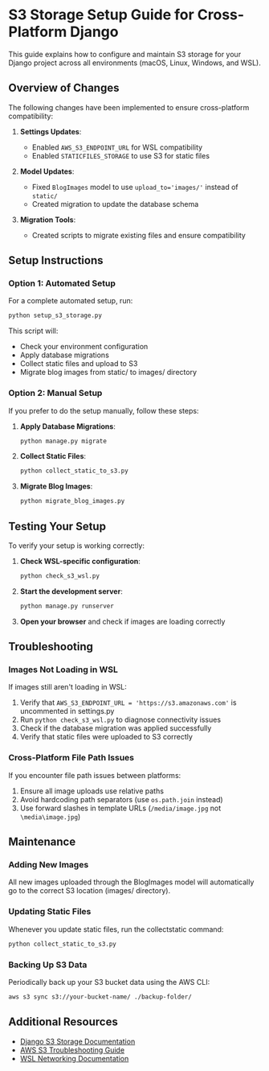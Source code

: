 # S3 Storage Setup Guide for Cross-Platform Django

This guide explains how to configure and maintain S3 storage for your Django project across all environments (macOS, Linux, Windows, and WSL).

## Overview of Changes

The following changes have been implemented to ensure cross-platform compatibility:

1. **Settings Updates**:
   - Enabled `AWS_S3_ENDPOINT_URL` for WSL compatibility
   - Enabled `STATICFILES_STORAGE` to use S3 for static files

2. **Model Updates**:
   - Fixed `BlogImages` model to use `upload_to='images/'` instead of `static/`
   - Created migration to update the database schema

3. **Migration Tools**:
   - Created scripts to migrate existing files and ensure compatibility

## Setup Instructions

### Option 1: Automated Setup

For a complete automated setup, run:

```bash
python setup_s3_storage.py
```

This script will:
- Check your environment configuration
- Apply database migrations
- Collect static files and upload to S3
- Migrate blog images from static/ to images/ directory

### Option 2: Manual Setup

If you prefer to do the setup manually, follow these steps:

1. **Apply Database Migrations**:
   ```bash
   python manage.py migrate
   ```

2. **Collect Static Files**:
   ```bash
   python collect_static_to_s3.py
   ```

3. **Migrate Blog Images**:
   ```bash
   python migrate_blog_images.py
   ```

## Testing Your Setup

To verify your setup is working correctly:

1. **Check WSL-specific configuration**:
   ```bash
   python check_s3_wsl.py
   ```

2. **Start the development server**:
   ```bash
   python manage.py runserver
   ```

3. **Open your browser** and check if images are loading correctly

## Troubleshooting

### Images Not Loading in WSL

If images still aren't loading in WSL:

1. Verify that `AWS_S3_ENDPOINT_URL = 'https://s3.amazonaws.com'` is uncommented in settings.py
2. Run `python check_s3_wsl.py` to diagnose connectivity issues
3. Check if the database migration was applied successfully
4. Verify that static files were uploaded to S3 correctly

### Cross-Platform File Path Issues

If you encounter file path issues between platforms:

1. Ensure all image uploads use relative paths
2. Avoid hardcoding path separators (use `os.path.join` instead)
3. Use forward slashes in template URLs (`/media/image.jpg` not `\media\image.jpg`)

## Maintenance

### Adding New Images

All new images uploaded through the BlogImages model will automatically go to the correct S3 location (images/ directory).

### Updating Static Files

Whenever you update static files, run the collectstatic command:

```bash
python collect_static_to_s3.py
```

### Backing Up S3 Data

Periodically back up your S3 bucket data using the AWS CLI:

```bash
aws s3 sync s3://your-bucket-name/ ./backup-folder/
```

## Additional Resources

- [Django S3 Storage Documentation](https://django-storages.readthedocs.io/en/latest/backends/amazon-S3.html)
- [AWS S3 Troubleshooting Guide](https://docs.aws.amazon.com/AmazonS3/latest/userguide/troubleshooting.html)
- [WSL Networking Documentation](https://docs.microsoft.com/en-us/windows/wsl/networking)